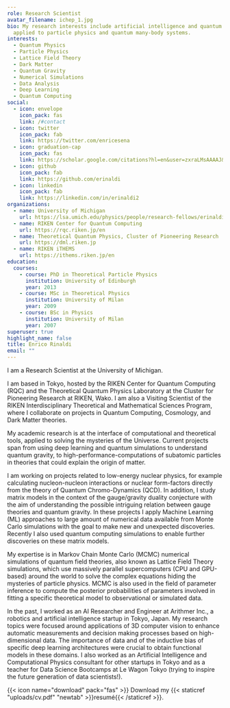 ```yaml
---
role: Research Scientist
avatar_filename: ichep_1.jpg
bio: My research interests include artificial intelligence and quantum computing
  applied to particle physics and quantum many-body systems.
interests:
  - Quantum Physics
  - Particle Physics
  - Lattice Field Theory
  - Dark Matter
  - Quantum Gravity
  - Numerical Simulations
  - Data Analysis
  - Deep Learning
  - Quantum Computing
social:
  - icon: envelope
    icon_pack: fas
    link: /#contact
  - icon: twitter
    icon_pack: fab
    link: https://twitter.com/enricesena
  - icon: graduation-cap
    icon_pack: fas
    link: https://scholar.google.com/citations?hl=en&user=zxraLMsAAAAJ&authuser=2
  - icon: github
    icon_pack: fab
    link: https://github.com/erinaldi
  - icon: linkedin
    icon_pack: fab
    link: https://linkedin.com/in/erinaldi2
organizations:
  - name: University of Michigan
    url: https://lsa.umich.edu/physics/people/research-fellows/erinaldi.html
  - name: RIKEN Center for Quantum Computing
    url: https://rqc.riken.jp/en
  - name: Theoretical Quantum Physics, Cluster of Pioneering Research
    url: https://dml.riken.jp
  - name: RIKEN iTHEMS
    url: https://ithems.riken.jp/en
education:
  courses:
    - course: PhD in Theoretical Particle Physics
      institution: University of Edinburgh
      year: 2013
    - course: MSc in Theoretical Physics
      institution: University of Milan
      year: 2009
    - course: BSc in Physics
      institution: University of Milan
      year: 2007
superuser: true
highlight_name: false
title: Enrico Rinaldi
email: ""
---
```

I am a Research Scientist at the University of Michigan.

I am based in Tokyo, hosted by the RIKEN Center for Quantum Computing (RQC) and the Theoretical Quantum Physics Laboratory at the Cluster for Pioneering Research at RIKEN, Wako.
I am also a Visiting Scientist of the RIKEN Interdisciplinary Theoretical and Mathematical Sciences Program, where I collaborate on projects in Quantum Computing, Cosmology, and Dark Matter theories.

My academic research is at the interface of computational and theoretical tools, applied to solving the mysteries of the Universe.
Current projects span from using deep learning and quantum simulations to understand quantum gravity, to high-performance-computations of subatomic particles in theories that could explain the origin of matter.

I am working on projects related to low-energy nuclear physics, for example calculating nucleon-nucleon interactions or nuclear form-factors directly from the theory of Quantum Chromo-Dynamics (QCD). In addition, I study matrix models in the context of the gauge/gravity duality conjecture with the aim of understanding the possible intriguing relation between gauge theories and quantum gravity. In these projects I apply Machine Learning (ML) approaches to large amount of numerical data available from Monte Carlo simulations with the goal to make new and unexpected discoveries. Recently I also used quantum computing simulations to enable further discoveries on these matrix models.

My expertise is in Markov Chain Monte Carlo (MCMC) numerical simulations of quantum field theories, also known as Lattice Field Theory simulations, which use massively parallel supercomputers (CPU and GPU-based) around the world to solve the complex equations hiding the mysteries of particle physics. MCMC is also used in the field of parameter inference to compute the posterior probabilities of parameters involved in  fitting a specific theoretical model to observational or simulated data.

In the past, I worked as an AI Researcher and Engineer at Arithmer Inc., a robotics and artificial intelligence startup in Tokyo, Japan. My research topics were focused around applications of 3D computer vision to enhance automatic measurements and decision making processes based on high-dimensional data. The importance of data and of the inductive bias of specific deep learning architectures were crucial to obtain functional models in these domains. I also worked as an Artificial Intelligence and Computational Physics consultant for other startups in Tokyo and as a teacher for Data Science Bootcamps at Le Wagon Tokyo (trying to inspire the future generation of data scientists!).

{{< icon name="download" pack="fas" >}} Download my {{< staticref "uploads/cv.pdf" "newtab" >}}resumé{{< /staticref >}}.
